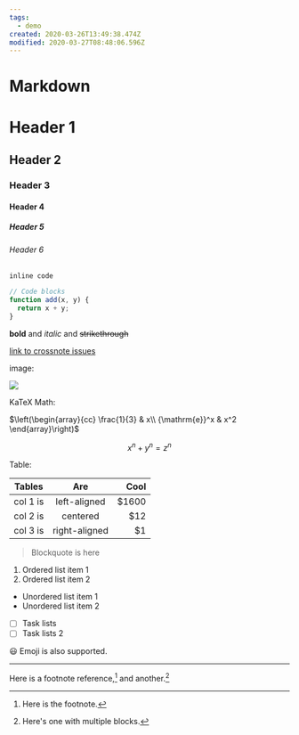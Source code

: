```yaml
---
tags:
  - demo
created: 2020-03-26T13:49:38.474Z
modified: 2020-03-27T08:48:06.596Z
---
```


# Markdown

# Header 1

## Header 2

### Header 3

#### Header 4

##### Header 5

###### Header 6

`inline code`

```javascript
// Code blocks
function add(x, y) {
  return x + y;
}
```

**bold** and _italic_ and ~~strikethrough~~

[link to crossnote issues](https://github.com/0xGG/crossnote/issues)

image:

![](https://www.bing.com/th?id=OIP.Zr6RotAL3VWG_WOhihJo5AHaEo&pid=Api&rs=1)

KaTeX Math:

$\left(\begin{array}{cc} \frac{1}{3} & x\\ {\mathrm{e}}^x & x^2 \end{array}\right)$

$$x^n + y^n = z^n$$

Table:

| Tables   |      Are      |   Cool |
| -------- | :-----------: | -----: |
| col 1 is | left-aligned  | \$1600 |
| col 2 is |   centered    |   \$12 |
| col 3 is | right-aligned |    \$1 |

> Blockquote is here

1. Ordered list item 1
2. Ordered list item 2

- Unordered list item 1
- Unordered list item 2

* [ ] Task lists
* [ ] Task lists 2

:smiley: Emoji is also supported.

---

Here is a footnote reference,[^1] and another.[^longnote]

[^1]: Here is the footnote.
[^longnote]: Here's one with multiple blocks.
